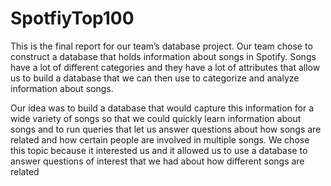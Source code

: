 # SpotfiyTop100
This is the final report for our team’s database project. Our team chose to construct a database
that holds information about songs in Spotify. Songs have a lot of different categories and they
have a lot of attributes that allow us to build a database that we can then use to categorize and
analyze information about songs.

Our idea was to build a database that would capture this information for a wide variety of songs
so that we could quickly learn information about songs and to run queries that let us answer
questions about how songs are related and how certain people are involved in multiple songs.
We chose this topic because it interested us and it allowed us to use a database to answer
questions of interest that we had about how different songs are related
